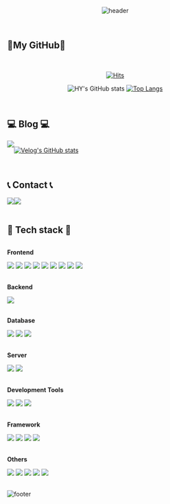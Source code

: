 <!-- 이전 -->
<!-- ### 안녕하세요 성장하는 개발자 최하윤입니다.👋 -->
<!-- [![Hits](https://hits.seeyoufarm.com/api/count/incr/badge.svg?url=https%3A%2F%2Fgithub.com%2FStella-HY-C)](https://hits.seeyoufarm.com) -->


<!-- [![github stats](https://github-readme-stats.vercel.app/api?username=Stella-HY-C&show_icons=true&hide_border=true)](https://github.com/Stella-HY-C) --> 
<!-- [![Top Langs](https://github-readme-stats.vercel.app/api/top-langs/?username=Stella-HY-C&layout=compact)](https://github.com/Stella-HY-C) -->




<!-- 신규 -->
<!-- 헤더 -->
<div align="left">
  
<div align="center"> 

  ![header](https://capsule-render.vercel.app/api?type=Waving&color=gradient&customColorList=15&text=Welcome%20to%20HY's%20GitHub%20👋&desc=안녕하세요%20성장하는%20개발자%20최하윤입니다.&animation=twinkling&fontSize=40&fontAlignY=25&fontAlign=50&descAlign=65&descAlignY=45&height=180&stroke=ffffff)  <!-- radical, onedark &theme=onedark / timeGradient / customColorList : 0, 1, 6, 14, 15, 18, 20, 25, 27 -->
  
</div>
  
<br>

## 💜My GitHub💜

<br>

<div align="center">
  
  [![Hits](https://hits.seeyoufarm.com/api/count/incr/badge.svg?url=https%3A%2F%2Fgithub.com%2FStella-HY-C&count_bg=%23FFB1B1&title_bg=%23555555&icon=github.svg&icon_color=%23FFFFFF&title=github&edge_flat=false)](https://hits.seeyoufarm.com)

![HY's GitHub stats](https://github-readme-stats.vercel.app/api?username=Stella-HY-C&show_icons=true&hide_border=true&theme=buefy) <!-- rose, buefy -->
[![Top Langs](https://github-readme-stats.vercel.app/api/top-langs/?username=Stella-HY-C&layout=compact)](https://github.com/anuraghazra/github-readme-stats)

</div>

<br>

<!-- 본문 -->
<div align="left">
  
## 💻 Blog 💻
<div style="display:flex; flex-direction:row;">
      <a href="https://velog.io/@alice1411">
        <img src="https://img.shields.io/badge/Velog-20c997?style=for-the-badge&logo=Vimeo&logoColor=white" style="align:left;"> 
      </a>
  
[![Velog's GitHub stats](https://velog-readme-stats.vercel.app/api?name=alice1411)](https://github.com/eungyeole/velog-readme-stats)

</div>

<br>

## 📞 Contact 📞
<div style="display:flex; flex-direction:row;">
    <a href="mailto:gkdbs1411@gmail.com">
        <img src="https://img.shields.io/badge/Gmail-EA4335?style=flat-square&logo=Gmail&logoColor=white"> 
    </a>
    <a href="https://www.instagram.com/stella_y_y">
        <img src="https://img.shields.io/badge/Instagram-E4405F?style=flat-square&logo=Instagram&logoColor=white"> 
    </a>
</div><br>
    
## 🔨 Tech stack 🔨
<div style="display:flex; flex-direction:column; align-items:flex-start;">
    <!-- Frontend -->
    <p><strong>Frontend</strong></p>
    <div>
      <!-- html, javascript, vue.js, angular.js, jquery, css, sass, bootstrap, react.js  -->
        <img src="https://img.shields.io/badge/html5-E34F26?style=flat-square&logo=html5&logoColor=white"> 
        <img src="https://img.shields.io/badge/javascript-F7DF1E?style=flat-square&logo=javascript&logoColor=black"> 
        <img src="https://img.shields.io/badge/vue.js-4FC08D?style=flat-square&logo=vuedotjs&logoColor=white"> 
        <img src="https://img.shields.io/badge/angular.js-0F0F11?style=flat-square&logo=angular&logoColor=balck"> 
        <img src="https://img.shields.io/badge/jquery-0769AD?style=flat-square&logo=jquery&logoColor=white"> 
        <img src="https://img.shields.io/badge/css-1572B6?style=flat-square&logo=css3&logoColor=white"> 
        <img src="https://img.shields.io/badge/sass-CC6699?style=flat-square&logo=sass&logoColor=white"> 
        <img src="https://img.shields.io/badge/bootstrap-7952B3?style=flat-square&logo=bootstrap&logoColor=white">
        <img src="https://img.shields.io/badge/react.js-61DAFB?style=flat-square&logo=react&logoColor=black">
    </div>
  <br>
    <!-- Backend -->
    <p><strong>Backend</strong></p>
    <div>
        <img src="https://img.shields.io/badge/Java-007396?style=flat-square&logo=Java&logoColor=white"> 
    </div>
  <br>
    <!-- Database -->
    <p><strong>Database</strong></p>
    <div>
        <img src="https://img.shields.io/badge/oracle-F80000?style=flat-square&logo=oracle&logoColor=white"> 
        <img src="https://img.shields.io/badge/mssql-CC2927?style=flat-square&logo=microsoftsqlserver&logoColor=white"> 
        <img src="https://img.shields.io/badge/sqlite-003B57?style=flat-square&logo=sqlite&logoColor=white">
    </div>
  <br>
    <!-- Server -->
    <p><strong>Server</strong></p>
    <div>
        <img src="https://img.shields.io/badge/linux-FCC624?style=flat-square&logo=linux&logoColor=black"> 
        <img src="https://img.shields.io/badge/apache tomcat-F8DC75?style=flat-square&logo=apachetomcat&logoColor=black">
    </div>
  <br>
    <!-- Development Tools -->
    <p><strong>Development Tools</strong></p>
    <div>
        <img src="https://img.shields.io/badge/eclipes-2C2255?style=flat-square&logo=eclipes&logoColor=black"> 
        <img src="https://img.shields.io/badge/vscode-007ACC?style=flat-square&logo=visualstudiocode&logoColor=white">
        <img src="https://img.shields.io/badge/intellij-000000?style=flat-square&logo=intellijidea&logoColor=white">
    </div>
  <br>
    <!-- Framework -->
    <p><strong>Framework</strong></p>
    <div>
      <img src="https://img.shields.io/badge/Spring-6DB33F?style=flat-square&logo=spring&logoColor=white"> 
      <img src="https://img.shields.io/badge/Spring Boot-6DB33F?style=flat-square&logo=spring boot&logoColor=white"> 
      <img src="https://img.shields.io/badge/Spring Security-6DB33F?style=flat-square&logo=spring security&logoColor=white"> 
      <img src="https://img.shields.io/badge/node.js-339933?style=flat-square&logo=nodedotjs&logoColor=white"> 
    </div>
  <br>
    <!-- Others -->
    <p><strong>Others</strong></p>
    <div>
        <img src="https://img.shields.io/badge/svn-FCC624?style=flat-square&logo=svn&logoColor=black"> 
        <img src="https://img.shields.io/badge/git-F05032?style=flat-square&logo=git&logoColor=white"> 
        <img src="https://img.shields.io/badge/github-181717?style=flat-square&logo=github&logoColor=white"> 
        <img src="https://img.shields.io/badge/notion-000000?style=flat-square&logo=notion&logoColor=white">  
        <img src="https://img.shields.io/badge/jenkins-D24939?style=flat-square&logo=jenkins&logoColor=white"> 
    </div>
    <div>
    
  
</div>

<br>


<!-- 푸터 -->
<div align="center">
  
![footer](https://capsule-render.vercel.app/api?type=Waving&section=footer&color=gradient&customColorList=15)

</div>
  
</div>
